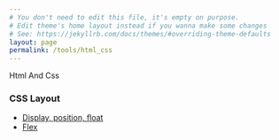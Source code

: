 ```yaml
---
# You don't need to edit this file, it's empty on purpose.
# Edit theme's home layout instead if you wanna make some changes
# See: https://jekyllrb.com/docs/themes/#overriding-theme-defaults
layout: page
permalink: /tools/html_css
---
```


Html And Css

### CSS Layout
* [Display, position, float](./display_position_float)
* [Flex](./flex)
